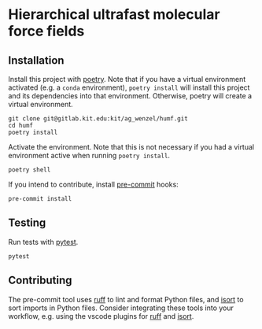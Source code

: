 # Hierarchical ultrafast molecular force fields

## Installation

Install this project with [poetry](https://python-poetry.org).
Note that if you have a virtual environment activated (e.g. a `conda` environment), `poetry install` will install this project and its dependencies into that environment. Otherwise, poetry will create a virtual environment.

```
git clone git@gitlab.kit.edu:kit/ag_wenzel/humf.git
cd humf
poetry install
```

Activate the environment.
Note that this is not necessary if you had a virtual environment active when running `poetry install`.

```
poetry shell
```

If you intend to contribute, install [pre-commit](https://pre-commit.com) hooks:

```
pre-commit install
```

## Testing

Run tests with [pytest](https://docs.pytest.org).

```
pytest
```

## Contributing

The pre-commit tool uses [ruff](https://github.com/astral-sh/ruff) to lint and format Python files, and [isort](https://pycqa.github.io/isort/) to sort imports in Python files. Consider integrating these tools into your workflow, e.g. using the vscode plugins for [ruff](https://marketplace.visualstudio.com/items?itemName=charliermarsh.ruff) and [isort](https://marketplace.visualstudio.com/items?itemName=ms-python.isort).
